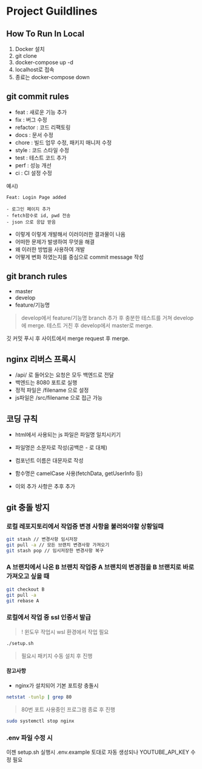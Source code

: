 # Project Guildlines
## How To Run In Local

1. Docker 설치
2. git clone
3. docker-compose up -d
4. localhost로 접속
5. 종료는 docker-compose down

## git commit rules
- feat : 새로운 기능 추가
- fix : 버그 수정
- refactor : 코드 리팩토링
- docs : 문서 수정
- chore : 빌드 업무 수정, 패키지 매니저 수정
- style : 코드 스타일 수정
- test : 테스트 코드 추가
- perf : 성능 개선
- ci : CI 설정 수정

예시)
```
Feat: Login Page added

- 로그인 페이지 추가
- fetch함수로 id, pwd 전송
- json 으로 응답 받음
```
- 이렇게 이렇게 개발해서 이러이러한 결과물이 나옴
- 어떠한 문제가 발생하여 무엇을 해결
- 왜 이러한 방법을 사용하여 개발
- 어떻게 변화 하였는지를 중심으로 commit message 작성

## git branch rules
- master
- develop
- feature/기능명

> develop에서 feature/기능명 branch 추가 후 충분한 테스트를 거쳐 develop에 merge.
> 테스트 거친 후 develop에서 master로 merge.

깃 커밋 푸시 후 사이트에서 merge request 후 merge.

## nginx 리버스 프록시
- /api/ 로 들어오는 요청은 모두 백엔드로 전달
- 백엔드는 8080 포트로 실행
- 정적 파일은 /filename 으로 설정
- js파일은 /src/filename 으로 접근 가능

## 코딩 규칙
- html에서 사용되는 js 파일은 파일명 일치시키기
- 파일명은 소문자로 작성(공백은 - 로 대체)
- 컴포넌트 이름은 대문자로 작성
- 함수명은 camelCase 사용(fetchData, getUserInfo 등)

- 이외 추가 사항은 추후 추가

## git 충돌 방지
### 로컬 레포지토리에서 작업중 변경 사항을 불러와야할 상황일때
```sh
git stash // 변경사항 임시저장
git pull -a // 모든 브랜치 변경사항 가져오기
git stash pop // 임시저장한 변경사항 복구
```

### A 브랜치에서 나온 B 브랜치 작업중 A 브랜치의 변경점을 B 브랜치로 바로 가져오고 싶을 때
```sh
git checkout B
git pull -a
git rebase A
```

### 로컬에서 작업 중 ssl 인증서 발급
> ! 윈도우 작업시 wsl 환경에서 작업 필요
```sh
./setup.sh
```
> 필요시 패키지 수동 설치 후 진행

#### 참고사항
* nginx가 설치되어 기본 포트랑 충돌시
```sh
netstat -tunlp | grep 80
```
> 80번 포트 사용중인 프로그램 종료 후 진행
```sh
sudo systemctl stop nginx
```

### .env 파일 수정 시
이젠 setup.sh 실행시 .env.example 토대로 자동 생성되나 YOUTUBE_API_KEY 수정 필요